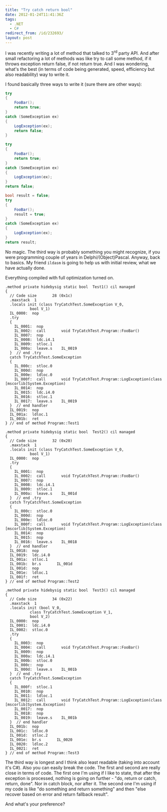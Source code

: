 ```yaml
---
title: "Try catch return bool"
date: 2012-01-24T11:41:36Z
tags:
  - .NET
  - C#
redirect_from: /id/232693/
layout: post
---
```

I was recently writing a lot of method that talked to 3<sup>rd</sup> party API. And after small refactoring a lot of methods was like try to call some method, if it throws exception return false, if not return true. And I was wondering, what's the best (in terms of code being generated, speed, efficiency but also readability) way to write it.

I found basically three ways to write it (sure there are other ways):

```csharp
try
{
	FooBar();
	return true;
}
catch (SomeException ex)
{
	LogException(ex);
	return false;
}
```

```csharp
try
{
	FooBar();
	return true;
}
catch (SomeException ex)
{
	LogException(ex);
}
return false;
```

```csharp
bool result = false;
try
{
	FooBar();
	result = true;
}
catch (SomeException ex)
{
	LogException(ex);
}
return result;
```

No magic. The third way is probably something you might recognize, if you were programming couple of years in Delphi/(Object)Pascal. Anyway, back to basics. My friend `ildasm` is going to help us with initial review, what we have actually done.

Everything compiled with full optimization turned on.

```text
.method private hidebysig static bool  Test1() cil managed
{
  // Code size       28 (0x1c)
  .maxstack  1
  .locals init (class TryCatchTest.SomeException V_0,
           bool V_1)
  IL_0000:  nop
  .try
  {
    IL_0001:  nop
    IL_0002:  call       void TryCatchTest.Program::FooBar()
    IL_0007:  nop
    IL_0008:  ldc.i4.1
    IL_0009:  stloc.1
    IL_000a:  leave.s    IL_0019
  }  // end .try
  catch TryCatchTest.SomeException
  {
    IL_000c:  stloc.0
    IL_000d:  nop
    IL_000e:  ldloc.0
    IL_000f:  call       void TryCatchTest.Program::LogException(class [mscorlib]System.Exception)
    IL_0014:  nop
    IL_0015:  ldc.i4.0
    IL_0016:  stloc.1
    IL_0017:  leave.s    IL_0019
  }  // end handler
  IL_0019:  nop
  IL_001a:  ldloc.1
  IL_001b:  ret
} // end of method Program::Test1
```

```text
.method private hidebysig static bool  Test2() cil managed
{
  // Code size       32 (0x20)
  .maxstack  1
  .locals init (class TryCatchTest.SomeException V_0,
           bool V_1)
  IL_0000:  nop
  .try
  {
    IL_0001:  nop
    IL_0002:  call       void TryCatchTest.Program::FooBar()
    IL_0007:  nop
    IL_0008:  ldc.i4.1
    IL_0009:  stloc.1
    IL_000a:  leave.s    IL_001d
  }  // end .try
  catch TryCatchTest.SomeException
  {
    IL_000c:  stloc.0
    IL_000d:  nop
    IL_000e:  ldloc.0
    IL_000f:  call       void TryCatchTest.Program::LogException(class [mscorlib]System.Exception)
    IL_0014:  nop
    IL_0015:  nop
    IL_0016:  leave.s    IL_0018
  }  // end handler
  IL_0018:  nop
  IL_0019:  ldc.i4.0
  IL_001a:  stloc.1
  IL_001b:  br.s       IL_001d
  IL_001d:  nop
  IL_001e:  ldloc.1
  IL_001f:  ret
} // end of method Program::Test2
```

```text
.method private hidebysig static bool  Test3() cil managed
{
  // Code size       34 (0x22)
  .maxstack  1
  .locals init (bool V_0,
           class TryCatchTest.SomeException V_1,
           bool V_2)
  IL_0000:  nop
  IL_0001:  ldc.i4.0
  IL_0002:  stloc.0
  .try
  {
    IL_0003:  nop
    IL_0004:  call       void TryCatchTest.Program::FooBar()
    IL_0009:  nop
    IL_000a:  ldc.i4.1
    IL_000b:  stloc.0
    IL_000c:  nop
    IL_000d:  leave.s    IL_001b
  }  // end .try
  catch TryCatchTest.SomeException
  {
    IL_000f:  stloc.1
    IL_0010:  nop
    IL_0011:  ldloc.1
    IL_0012:  call       void TryCatchTest.Program::LogException(class [mscorlib]System.Exception)
    IL_0017:  nop
    IL_0018:  nop
    IL_0019:  leave.s    IL_001b
  }  // end handler
  IL_001b:  nop
  IL_001c:  ldloc.0
  IL_001d:  stloc.2
  IL_001e:  br.s       IL_0020
  IL_0020:  ldloc.2
  IL_0021:  ret
} // end of method Program::Test3
```

The third way is longest and I think also least readable (taking into account it's C#). Also you can easily break the code. The first and second are really close in terms of code. The first one I'm using if I like to state, that after the exception is processed, nothing is going on further - "do, return or catch, return, done". Nor in catch block, nor after it. The second one I'm using if my code is like "do something and return something" and then "else recover based on error and return fallback result".

And what's your preference?
